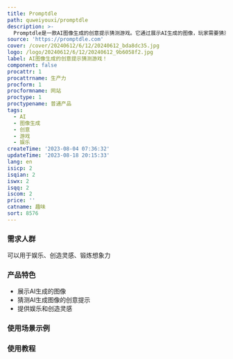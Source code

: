 ```yaml
---
title: Promptdle
path: quweiyouxi/promptdle
description: >-
  Promptdle是一款AI图像生成的创意提示猜测游戏。它通过展示AI生成的图像，玩家需要猜测出AI生成图像的创意提示。游戏具有挑战性和趣味性，既可以用于娱乐，也可以用于创造灵感。
source: 'https://promptdle.com'
cover: /cover/20240612/6/12/20240612_bda8dc35.jpg
logo: /logo/20240612/6/12/20240612_9b6058f2.jpg
label: AI图像生成的创意提示猜测游戏！
component: false
procattr: 1
procattrname: 生产力
procform: 1
procformname: 网站
proctype: 1
proctypename: 普通产品
tags:
  - AI
  - 图像生成
  - 创意
  - 游戏
  - 娱乐
createTime: '2023-08-04 07:36:32'
updateTime: '2023-08-18 20:15:33'
lang: en
isicp: 2
isqian: 2
iswx: 2
isqq: 2
iscom: 2
price: ''
catname: 趣味
sort: 8576
---
```




### 需求人群
可以用于娱乐、创造灵感、锻炼想象力

### 产品特色
- 展示AI生成的图像
- 猜测AI生成图像的创意提示
- 提供娱乐和创造灵感

### 使用场景示例


### 使用教程


  
